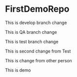 # FirstDemoRepo

This is develop branch change

This is QA branch change

This is test branch change

This is second change from Test

This is change from other person

This is demo
